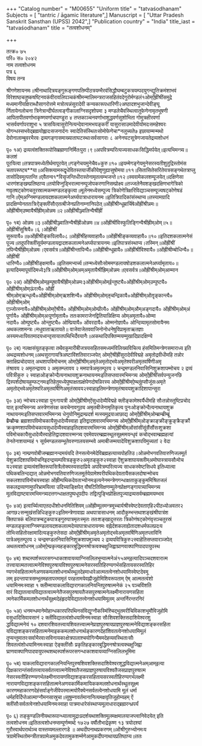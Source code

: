 +++
"Catalog number" = "M00655"
"Uniform title" = "tatvaśodhanam"
Subjects = [ "tantric / āgamic literature",]
Manuscript = [ "Uttar Pradesh Sanskrit Sansthan (UPSS) 2042",]
"Publication country" = "India"
title_iast = "tatvaśodhanam"
title = "तत्वशोधनम्"

+++
  
तत्क्र० ७५  
परि० स० २०४२  
नाम तत्वशोधनम  
पत्र ६  
विषय तन्त्र  
  
श्रीगणेशायनमः॥श्रीनाथादित्रयङ्गुरूङ्गणपतिम्पीठत्रयम्भैरवंसिद्धौघम्बटुकत्रयम्पदयुगन्द्यूतिक्रमंशाभवं  
विरेशाष्ठचतुष्कषष्टिनवकंवीरावलिपञ्चकंश्रीमन्मालिमन्त्रराजसहितंवदेगुरोर्मण्डलं१ओम्ऐंह्रींश्रींसमुद्रे  
मध्यमानीयक्षिराब्धौसागरोत्तमे मत्रोत्पन्नंसुरादेवी कन्यकारूपधारिणी२अष्ठादशभुजान्देवीङ्घू  
र्णितायेनलोचना त्रिनेत्रान्दीर्घतत्वङ्गीकालाग्निसदृशोपमा ३ मण्डलेचैवस्थित्वातुफेणेनामृतभूषणी  
आपितापीतवर्णाभाकृष्णवर्णाचपाण्डुरा ४ तप्तकाञ्चनवर्णाभाशुद्धवर्णसुशोभिता गोमुत्रक्षीरवर्णा  
भासर्ववर्णापराशुभा ५ त्रासयित्वासुरोनित्यन्देवानामभयङ्करीं यासुरासाउमादेवीयोमदःसमहेश्वरः  
योगन्धस्सभवेद्ब्रह्मयोह्लादःसजनार्दनः स्वादेतिसंस्थितःसोमोफेणेचा*नलुच्यते७ इछायाम्मन्मथो  
देवोनालाम्बुवरभैरवः द्रव्यगङ्गासमाख्याताघटस्थाःसर्वसागराः ८ अनेनघटसूत्रेणजायतेद्रव्यशोधनं  
  
पृ० १अ) द्रव्यत्वंशक्तिरूपोसिब्रह्मणानिर्मितःपुरा।९॥अपवित्रम्परित्यज्यसाधकःसिद्धिमर्पयेत्॥इत्यभिमन्त्र्य॥कलशं  
पूरयित्वा॥तत्रपात्रमध्येतीर्थमापूरयेत्॥गङ्गेचयमुनेचैव०कुरु॥१०॥इयम्मेगङ्गेयमुनेसरस्वतीशुतुद्रिस्तोमंस  
चतापरूष्ट्य**या॥असिक्त्यामरूद्वृधेवितस्तयार्जीकीयेशृणुह्यासुषोमया॥११॥सितासितेसरितेयत्रसङ्गथेतत्राप्लु  
तासोदिवमुत्पतन्ति॥एवैतन्व१*विसृजन्तिधीरास्तेनामृतत्वम्भजन्ते॥१२॥स्ववामेकलशम्पूजयेत्॥दक्षिणेसा  
धारणंशङ्खम्प्रतिष्ठाप्य॥तयोविप्नुड्भिरात्मानम्पूजोपकरणानिसम्प्रोक्ष्य॥तज्जलेनैवशङ्खदक्षिणभागेत्रिको  
णवृतषट्कोणचतुरस्रात्मकम्मण्डलङ्कृत्वा॥मूलेनमध्येसम्पूज्य त्रिकोणेत्रिक्षरिविद्याञ्चसम्पूज्यषट्कोणेषडं  
गानि॥ऐम्अग्निमण्डलायदशकलात्मनेअर्घ्यपात्राधारायनमः॥इतित्रिपादिकांसंस्थाप्य॥तस्यामग्रादि  
प्रादक्षिण्येनततःत्रिःऐङ्क्लींसौःएतत्बीजेनप्रतिनाम्नानिपठेत्॥ओंह्रींश्रीन्धूम्रार्चिषेओंह्रींश्रीन्नमः॥ओंह्रींश्रीम्उष्मायैश्रींह्रीम्ओन्नमः॥२॥ओंह्रींश्रीञ्ज्वलिन्यैश्रींह्रीं  
  
पृ० १ब) ओन्नमः॥३॥ओंह्रींश्रीञ्ज्वालिन्यैश्रींह्रीओन्नमः॥४॥ओंह्रींश्रींविस्फुलिङ्गिन्यैश्रींह्रीम्ओम्॥५॥ओंह्रींश्रींसुश्रियै०।६।ओंह्रींश्रीं  
सुरूपायै०॥७ओंह्रींश्रीङ्कपिलायै०८॥ओंह्रींश्रींहव्यवाहायै०॥ओंह्रींश्रीङ्कव्यवाहायै०॥१०॥इतिदशकलात्मनेसं  
पूज्य॥तदुपरिक्लींसूर्यमण्डलायद्वादशकलात्मनेअर्घ्यपात्रायनमः॥इतिपात्रसंस्थाप्य।तस्मिन्॥ओंह्रींश्रीं  
तपिन्यैश्रींह्रीम्ओन्नमः।एवसर्वत्र॥ओंह्रींश्रीन्तापिन्यै०॥ओंह्रींश्रीन्धूम्रायै०॥ओंह्रींश्रींविश्वायै०॥ओंह्रींश्रीम्बोधिन्यै०॥ओंह्रींश्रीं  
धारिण्यै०॥ओंह्रींश्रीङ्क्षमायै०॥इतिसमभ्यर्च्य॥तन्मध्येसौःसोममण्डलायषोडशकलात्मनेअर्घ्यामृताय०॥  
इत्यादिममापूर्यादिमध्ये३त्रि॥ओंह्रींश्रीम्ओम्अम्अमृतायैश्रींह्रिम्ओन्नमः॥एवसर्वत्र॥ओंह्रींश्रीम्ओम्आम्मान  
  
पृ० २अ) ओंह्रींश्रीम्ओम्इम्पूषायैश्रींह्रीम्ओन्नमः३ओंह्रींश्रीम्ओम्ईन्तुष्ट्यै०ओंह्रींश्रीम्ओम्उम्पुष्ट्यै० ओंह्रींश्रीम्ओम्ऊंरत्यै० ओंह्रीं  
श्रीम्ओम्ऋन्धृत्यै०ओंह्रींश्रीम्ओम्ऋशशिन्यै० ओंह्रींश्रीम्ओम्ऌचन्द्रिकायै०ओंह्रींश्रीम्ओंॡङ्कान्त्यै० ओंह्रींश्रीम्ओम्  
एञ्जोत्स्नायै०ओंह्रींश्रीम्ओम्ऐंश्रीयै० ओंह्रींश्रीम्ओम्ओम्प्रीत्यै० ओंह्रींश्रीम्ओम्औम्अङ्गदायै० ओंह्रींश्रीम्ओम्अं  
पूर्णायै० ओंह्रींश्रीम्ओम्अःपूर्णामृतायै० ततःकामराजेनद्वितियान्निक्षिप्य ओम्अमृतायै०ओम्मा  
नदायै० ओम्पुष्ट्यै० ओन्तुष्ट्यै० ओम्प्रियायै० ओंवरदायै० ओम्मनोज्ञायै० ओन्दिव्यामृतसोमायैनमः  
अथकलशमन्त्रः।मधुवाताऋतायते॥ वाजेवाजेतववाजिनोनोधनेषुविप्रामृताऋतज्ञाः  
अस्यमध्वःपिवतमादयध्वन्तृसायातपथिभिर्देवयानैः॥अकथादिपक्तिम्मयम्मुखादिप्रादक्षिण्ये  
  
पृ० २ब) नलक्षसंयुतङ्कृत्वा तथैवकुमारीबीजत्रयसहितसमध्यमंविलिख्यविचित्य हंसमितिमन्त्रेणसमाराध्य इति  
अथद्रव्यशोधनम्॥अथसुरागायत्रिअष्टाविंशतिवारञ्जपेत् ओम्ऐंश्रींह्रींसुरादेवीविद्महे अमृतोद्रवीधीमहि तन्नोर  
क्ताक्षिप्रचोदयात् अथशापविमोचनम् ओम्ऐंह्रींश्रीम्अमृतेअमृतोद्भवेअमृतेश्वरीअमृतवर्षिणीअमृ  
तंश्रावय २ अमृतन्द्रावय २ अमृतम्प्लावय २ ममपात्रेअमृतम्पूरय २ चन्द्रमण्डलनिवासिनिशुक्रशापम्मोचय २ द्रव्यं  
पवित्रीकुरु २ स्वाहाओङ्क्रोन्दैत्यनाथायशुक्रनाथायनमःइतिसप्तवारमभिमन्त्र्य ओम्ऐंह्रींश्रींसर्वपन्युजनछि  
द्रिस्पर्शदोषायहुम्फट्नमःइतिहेतुमध्येपुष्पाक्षतप्रक्षेपेणदोषन्निरस्य ओम्ऐंह्रींश्रीम्ऐम्ब्लूंह्सौजूंसःअमृते  
अमृतोद्भवेअमृतेश्वरिअमृतवर्षिणिअमृतंस्रावय२स्वाहाइतिमन्त्रेणामृतंश्रावयशुक्रादिशापान्सुरा  
  
पृ० ३अ) न्मोचय२स्वाहा पुनःगायत्री ओम्ऐंह्रींश्रीम्ऐंसुधादेव्यैविद्महे क्लीङ्कामेश्वर्यैधीमहि सौःतन्नोस्तुष्टिप्रचोद  
यात् इत्यभिमन्त्र्य अस्त्रेणसंरक्ष कवचेनावगुठ्य अमृतबीजेनामृतिकृत्य पुनःओङ्क्रोन्दैत्यनाथायशुक्र  
नाथायनमःइतिसप्तवारमभिमन्त्र्य धेनुयोनिमुद्राम्प्रदर्श मत्स्यमुद्रयाआछाद्य ओम्ऐंह्रींश्रीम्ओम्ब्राम्ब्रीम्ब्रूं  
ब्रैम्ब्रौम्ब्रः ब्रह्मशापविमोचकायैसुधादेव्यैस्वाहा इतिद्वादशवारमभिमन्त्र्य ओम्ऐंह्रींश्रीम्ओङ्क्राङ्क्रीङ्क्रूङ्क्रैङ्क्रौं  
क्रःकृष्णशापविमोचकायसुधादेव्यैस्वाहाइतिदशवारमभिमन्त्र्य ओम्ऐंह्रींश्रीम्ओंसांसींसूंसैंसौंसःशुक्रशा  
पविमोचकायैसुधादेव्यैस्वाहेतिद्वादशवारम्मन्त्र्य एवमेवपरम्ब्रह्मस्थूलसूक्ष्ममयन्धृवं कचोद्भवाम्ब्रह्महत्यां  
तेनतेनाशयाम्यहं १ सूर्यमण्डलसम्भूतेवरुणालयसम्भवे अमाबीजम्मयादेविशुक्रशापविमुच्यतां २ वेदा  
  
पृ० ३ब) नाम्प्रणवोबीजम्ब्रह्मानन्दमयंयदि तेनसत्येनमेदेविब्रह्महत्याव्यपोहतिउ।ओन्नमोभगवतिवारुणिजलमूर्त  
येशुक्रादिशापविमोचनिइदन्द्रव्यम्पवित्रङ्कुरु२अमृतङ्कुरु२स्वाहा ऐंशुक्रशापायक्लीम्अमोघास्त्रायसौःमोच  
य२स्वाहा द्रव्यत्वंशक्तिरूपासित्रैलोक्यस्यसदाप्रिये अपवित्रम्परित्यज्य साधकस्वेष्टसिधये इतिध्यात्वा  
पथिकबलिन्दद्यात् ओन्नमोभगवतिवारुणिजलमूर्तयेग्रामेश्वरीपथिकदेवतायैसकलदोषान्मोचय  
सकलशापांविमोचयस्वाहा ओंह्रीम्पथिकदेवताभ्योनमःइत्यनेनमन्त्रेणगन्धाक्षताकुङ्कुममिश्रितजलं  
सकलद्रव्याणामुपरिभ्रामयित्वा उदिच्याङ्क्षिपेत् वौषटितिविक्षणम्मूलेनप्रोक्षणङ्गायत्र्याभिमन्त्र्य  
मूलविद्याष्टवारमभिमन्त्र्यदत्तगन्धाक्षतपुष्पधूपदीपः तद्वित्पुङ्भिप्रोक्षितपूज्याद्रव्यसर्वम्ब्रह्ममयम्भाव  
  
पृ० ४अ) इत्वार्च्यित्वाएतदधीशोधनमितिशिवम्॥ओंह्रीम्मूलमन्त्रमूच्चार्यश्रीस्वेष्टदेवताएहि२पीठध्योअवतर२  
आगछ२सन्मुखंसन्निधिङ्कुरु२इतिमन्त्रेणावाह्य अथपात्रासाधनम् आदौकुम्भन्तथाशङ्खंश्रीपात्रंश  
क्तिपात्रकं बलिपात्रम्बटुकपात्रङ्गुरुपात्रमृतःस्मृतः ततःशङ्खादुत्तरतः त्रिकोणंषट्कोणंवृत्तञ्चतुरस्रं  
मण्डलङ्कृत्वाग्निमण्डलायदशकलात्मदेव्यापात्राधारायनमः वह्नेर्दशकलाह्येतादशधर्मफलप्रदःय  
तोभिःसहितोरक्षामादित्यङ्कुरुतेसदा ओम्ऐंह्रींश्रीम्अमृतेअमृतोद्भवेअमृतवर्षिणिअमृतप्लाविनि  
पात्रेअमृतम्पूरय २ चन्द्रमण्डलनिवासिनिशुक्रशापमुञ्चय २ द्रव्यपवित्रिकुरु२स्वाहेतिसप्तवारञ्जपेत्  
अथतत्वशोधनम्॥ओम्ऐम्प्रकृत्यहङ्कारबुद्धिमनश्रोत्रत्वक्चक्षुजिह्वाघ्राणवाक्पाणिपादपायुपस्थ  
  
पृ० ४ब) शब्दस्पर्शरूपरसगन्धाकाशवायव्याग्निसलिलभूम्यात्मनेअं१५अम्इत्यादिपञ्चदशवारात्म  
तत्त्वायात्मतत्त्वात्मनेविश्वपुरुषायविश्वपुरुषात्मनेसरस्वतिहिरण्यगर्भसहितायसरस्वतिहिर  
ण्यगर्भसहितात्मनेअणवकमलशोधनार्थंस्थूलदेहमाधारेआत्मतत्वेनशोधयामिस्वेष्टदेवमू  
लम् इदन्तापात्रसम्भूतमहतापरमामृतं परहतामयेवह्नौजूहोमिशिवरूपताम् ऐम् आत्मतत्वंशो  
धयामिनमःस्वाहा १ क्लीम्मायाकलाविद्यारागकालनियन्तिपुरुषात्मनेकं २५ पञ्चविंशति  
वारं विद्यातत्वायविद्यातत्वात्मनेतैजसपुरुषायतैजसपुरुषात्मनेलक्ष्मीनारायणसहिता  
त्मनेकार्मिकमलशोधनार्थंसूक्ष्मदेहंहृदयेविद्यातत्त्वेनशोधयामिमूलम् अन्तर्निरन्तरनिरं  
  
पृ० ५अ) धनमन्धमानेमोहान्धकारपरिपथिनसंविद्यूग्नौकस्मिंश्चिद्भुतमरीचिविकाशभूमौविजुहोमि  
वसुधादिसिवावसानं २ क्लींविद्यातत्वंशोधयामिनमःस्वाहा सौःशिवशक्तिसदाशिवेश्वरशु  
द्धविद्यात्मनेयं १० दशवारशिवतत्त्वायशिवतत्त्वात्मनेप्राज्ञपुरुषायप्राज्ञपुरुषात्मनेविद्याशङ्करसहिता  
यविद्याशङ्करसहितात्मनेमाइककमलशोधनार्थङ्कारणदेहांशिवतत्वेनशोधयामिमूलं  
तृप्यन्तुमातरःसर्वाभैरवाःसविनायकाःक्षेत्रपालाश्चयोगिन्यैममदेहव्यवस्थिताःसौः  
शिवतत्वंशोधयामिनमःस्वाहा ऐङ्क्लींसौः प्रकृतिहङ्कारबुद्धिमनश्रोत्रत्वक्चक्षुजिह्वा  
घ्राणवाक्पाणिपादपायुपस्थशब्दस्पर्शरूपरसगन्धाकाशवायव्याग्निसलिलभूमिमा  
  
पृ० ५ब) याकलाविद्यारागकालनियन्तिपुरुषशिवशक्तिसदाशिवेश्वरशुद्धविद्यात्मनेअम्आम्इत्या  
दिक्षकारान्तंसर्वतत्त्वायसर्वतत्त्वात्मनेविश्वतैजसप्राज्ञपुरुषायविश्वतैजसप्राज्ञपुरुषात्म  
नेसरस्वतीहिरण्ण्यगर्भलक्ष्मीनारायणविद्याशङ्करसहितायसरस्वतीहिरण्यगर्भलक्ष्मी  
नारायणविद्याशङ्करसहितात्मनेअणवकार्मिकमायिककमलशोधनार्थंस्थूलसूक्ष्म  
कारणमहाकारणदेहंसर्वाङ्गेजीवेपरमात्मयोरैक्येनसर्वतत्वेनशोधयामि मूलं धर्मा  
धर्महविर्दिप्तेआत्माग्नौमनसास्रुचा॥सुषुम्नावर्तमानानित्यमक्षवृतिजूहोम्यहम् ऐं  
क्लींसौःसर्वतत्वेनशोधयामिनमःस्वाहा पात्रमाधारेसंस्थाप्यमूलाधाराद्ब्रह्मरन्ध्रपर्यं  
  
पृ० ६) तङ्कुण्डलिनीयथारूपान्ध्यात्वामुद्राःप्रदर्शयथाशक्तिमूलमक्षमालयाजप्त्वानिवेदयेत् इति  
तत्वशोधनम॥इतितत्वशोधनम्सम्पूर्णम्मब्दे १७२७ वर्षौतौभाद्रेकृष्ण १३ त्रयोदश्यां  
गुरौस्वार्थपरार्थञ्च वास्तव्यमल्लारगडे ॥ अथदीपनाथप्रकरणम्॥ओंश्रीगुरुभ्योनमःय  
त्रग्रामेस्थितोमन्त्रीतत्रग्रामेअमुकदेवतामुकशर्म्मणेआमुकदीपनाथायप्रतिष्ठाप्य॥ततः  
  
